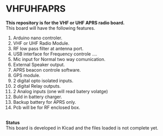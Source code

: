 # VHFUHFAPRS
<b>This repository is for the VHF or UHF APRS radio board.</b><br>
This board will have the following features.<br>
1) Arduino nano controler.<br>
2) VHF or UHF Radio Module.<br>
3) RF low pass filter at antenna port.<br>
4) USB interface for Frequency controle ....<br>
5) Mic input for Normal two way comunication.<br>
6) External Speaker output.<br>
7) APRS beacon controle software.<br>
8) GPS module.<br>
9) 2 digital opto isolated inputs.<br>
10) 2 digital Relay outputs.<br>
11) 2 Analog inputs (one will read batery volatge)<br>
12) Buld in battery charger.<br>
13) Backup battery for APRS only.<br>
14) Pcb will be for RF enclosed box.<br>
<br>
<b>Status</b><br>
This board is developed in Kicad and the files loaded is not complete yet.



